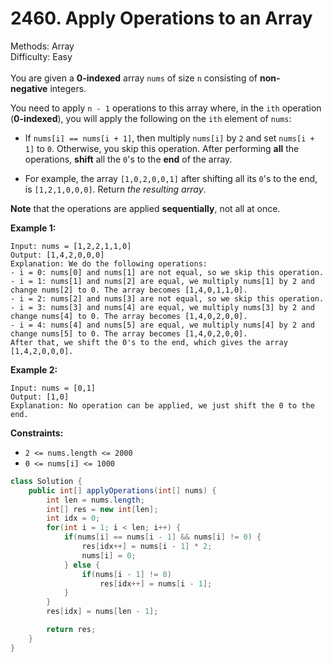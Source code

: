 # 2460. Apply Operations to an Array  

  Methods: Array </br> Difficulty: Easy </br> </br>You are given a **0-indexed** array `nums` of size `n` consisting of **non-negative** integers.

You need to apply `n - 1` operations to this array where, in the `ith` operation (**0-indexed**), you will apply the following on the `ith` element of `nums`:

- If `nums[i] == nums[i + 1]`, then multiply `nums[i]` by `2` and set `nums[i + 1]` to `0`. Otherwise, you skip this operation.
After performing **all** the operations, **shift** all the `0`'s to the **end** of the array.

- For example, the array `[1,0,2,0,0,1]` after shifting all its `0`'s to the end, is `[1,2,1,0,0,0]`.
Return *the resulting array*.

**Note** that the operations are applied **sequentially**, not all at once.

**Example 1:**

```plain text
Input: nums = [1,2,2,1,1,0]
Output: [1,4,2,0,0,0]
Explanation: We do the following operations:
- i = 0: nums[0] and nums[1] are not equal, so we skip this operation.
- i = 1: nums[1] and nums[2] are equal, we multiply nums[1] by 2 and change nums[2] to 0. The array becomes [1,4,0,1,1,0].
- i = 2: nums[2] and nums[3] are not equal, so we skip this operation.
- i = 3: nums[3] and nums[4] are equal, we multiply nums[3] by 2 and change nums[4] to 0. The array becomes [1,4,0,2,0,0].
- i = 4: nums[4] and nums[5] are equal, we multiply nums[4] by 2 and change nums[5] to 0. The array becomes [1,4,0,2,0,0].
After that, we shift the 0's to the end, which gives the array [1,4,2,0,0,0].

```

**Example 2:**

```plain text
Input: nums = [0,1]
Output: [1,0]
Explanation: No operation can be applied, we just shift the 0 to the end.

```

**Constraints:**

- `2 <= nums.length <= 2000`
- `0 <= nums[i] <= 1000`
```java
class Solution {
    public int[] applyOperations(int[] nums) {
        int len = nums.length;
        int[] res = new int[len];
        int idx = 0;
        for(int i = 1; i < len; i++) {
            if(nums[i] == nums[i - 1] && nums[i] != 0) {
                res[idx++] = nums[i - 1] * 2;
                nums[i] = 0;
            } else {
                if(nums[i - 1] != 0)
                    res[idx++] = nums[i - 1];
            }
        }
        res[idx] = nums[len - 1]; 

        return res;
    }
}
```


